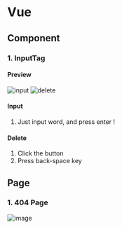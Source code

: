 # Vue

## Component

### 1. InputTag
#### Preview
![input](https://user-images.githubusercontent.com/46416816/140136573-47470a79-fbf7-4cb8-a3ef-4dcf0eec1575.gif)
![delete](https://user-images.githubusercontent.com/46416816/140136817-4a7984af-ca0a-4661-a01e-cc3c8a3f5c56.gif)

#### Input
1. Just input word, and press enter !

#### Delete
1. Click the button
2. Press back-space key

## Page

### 1. 404 Page

![image](https://user-images.githubusercontent.com/46416816/140117638-cf47e773-288c-40d1-8ce3-65c2b91db81d.png)


